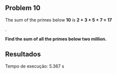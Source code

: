 <h2>Problem 10</h2>
<p>The sum of the primes below <strong>10</strong> is <strong> 2 + 3 + 5 + 7 = 17</strong></p>.

<p><strong>Find the sum of all the primes below two million.</strong></p>

<h2>Resultados</h2>
<p>Tempo de execução: 5.367 s</p>
